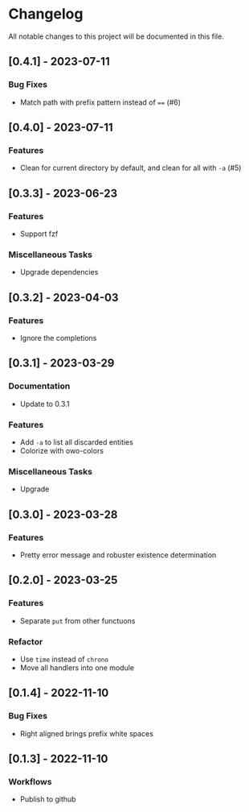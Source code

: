 # Changelog

All notable changes to this project will be documented in this file.

## [0.4.1] - 2023-07-11

### Bug Fixes

- Match path with prefix pattern instead of `==` (#6)

## [0.4.0] - 2023-07-11

### Features

- Clean for current directory by default, and clean for all with `-a` (#5)

## [0.3.3] - 2023-06-23

### Features

- Support fzf

### Miscellaneous Tasks

- Upgrade dependencies

## [0.3.2] - 2023-04-03

### Features

- Ignore the completions

## [0.3.1] - 2023-03-29

### Documentation

- Update to 0.3.1

### Features

- Add `-a` to list all discarded entities
- Colorize with owo-colors

### Miscellaneous Tasks

- Upgrade

## [0.3.0] - 2023-03-28

### Features

- Pretty error message and robuster existence determination

## [0.2.0] - 2023-03-25

### Features

- Separate `put` from other functuons

### Refactor

- Use `time` instead of `chrono`
- Move all handlers into one module

## [0.1.4] - 2022-11-10

### Bug Fixes

- Right aligned brings prefix white spaces

## [0.1.3] - 2022-11-10

### Workflows

- Publish to github

<!-- generated by git-cliff -->
